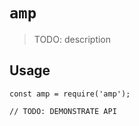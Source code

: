 # `amp`

> TODO: description

## Usage

```
const amp = require('amp');

// TODO: DEMONSTRATE API
```
